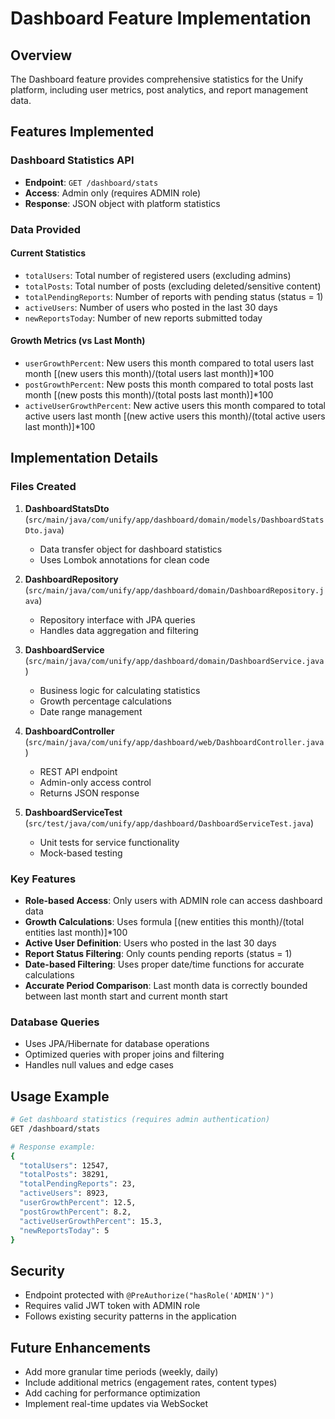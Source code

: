# Dashboard Feature Implementation

## Overview

The Dashboard feature provides comprehensive statistics for the Unify platform, including user metrics, post analytics, and report management data.

## Features Implemented

### Dashboard Statistics API

- **Endpoint**: `GET /dashboard/stats`
- **Access**: Admin only (requires ADMIN role)
- **Response**: JSON object with platform statistics

### Data Provided

#### Current Statistics

- `totalUsers`: Total number of registered users (excluding admins)
- `totalPosts`: Total number of posts (excluding deleted/sensitive content)
- `totalPendingReports`: Number of reports with pending status (status = 1)
- `activeUsers`: Number of users who posted in the last 30 days
- `newReportsToday`: Number of new reports submitted today

#### Growth Metrics (vs Last Month)

- `userGrowthPercent`: New users this month compared to total users last month [(new users this month)/(total users last month)]\*100
- `postGrowthPercent`: New posts this month compared to total posts last month [(new posts this month)/(total posts last month)]\*100
- `activeUserGrowthPercent`: New active users this month compared to total active users last month [(new active users this month)/(total active users last month)]\*100

## Implementation Details

### Files Created

1. **DashboardStatsDto** (`src/main/java/com/unify/app/dashboard/domain/models/DashboardStatsDto.java`)

   - Data transfer object for dashboard statistics
   - Uses Lombok annotations for clean code

2. **DashboardRepository** (`src/main/java/com/unify/app/dashboard/domain/DashboardRepository.java`)

   - Repository interface with JPA queries
   - Handles data aggregation and filtering

3. **DashboardService** (`src/main/java/com/unify/app/dashboard/domain/DashboardService.java`)

   - Business logic for calculating statistics
   - Growth percentage calculations
   - Date range management

4. **DashboardController** (`src/main/java/com/unify/app/dashboard/web/DashboardController.java`)

   - REST API endpoint
   - Admin-only access control
   - Returns JSON response

5. **DashboardServiceTest** (`src/test/java/com/unify/app/dashboard/DashboardServiceTest.java`)
   - Unit tests for service functionality
   - Mock-based testing

### Key Features

- **Role-based Access**: Only users with ADMIN role can access dashboard data
- **Growth Calculations**: Uses formula [(new entities this month)/(total entities last month)]\*100
- **Active User Definition**: Users who posted in the last 30 days
- **Report Status Filtering**: Only counts pending reports (status = 1)
- **Date-based Filtering**: Uses proper date/time functions for accurate calculations
- **Accurate Period Comparison**: Last month data is correctly bounded between last month start and current month start

### Database Queries

- Uses JPA/Hibernate for database operations
- Optimized queries with proper joins and filtering
- Handles null values and edge cases

## Usage Example

```bash
# Get dashboard statistics (requires admin authentication)
GET /dashboard/stats

# Response example:
{
  "totalUsers": 12547,
  "totalPosts": 38291,
  "totalPendingReports": 23,
  "activeUsers": 8923,
  "userGrowthPercent": 12.5,
  "postGrowthPercent": 8.2,
  "activeUserGrowthPercent": 15.3,
  "newReportsToday": 5
}
```

## Security

- Endpoint protected with `@PreAuthorize("hasRole('ADMIN')")`
- Requires valid JWT token with ADMIN role
- Follows existing security patterns in the application

## Future Enhancements

- Add more granular time periods (weekly, daily)
- Include additional metrics (engagement rates, content types)
- Add caching for performance optimization
- Implement real-time updates via WebSocket
